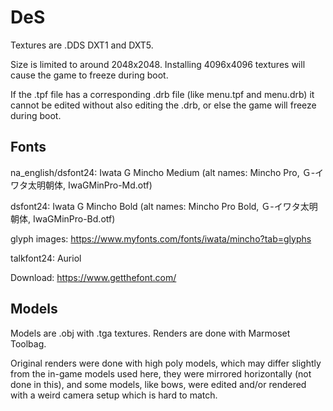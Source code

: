 # DeS
Textures are .DDS DXT1 and DXT5.

Size is limited to around 2048x2048. Installing 4096x4096 textures will cause the game to freeze during boot.

If the .tpf file has a corresponding .drb file (like menu.tpf and menu.drb) it cannot be edited without also editing the .drb, or else the game will freeze during boot.

## Fonts
na_english/dsfont24: Iwata G Mincho Medium (alt names: Mincho Pro, Ｇ-イワタ太明朝体, IwaGMinPro-Md.otf)

dsfont24: Iwata G Mincho Bold (alt names: Mincho Pro Bold, Ｇ-イワタ太明朝体, IwaGMinPro-Bd.otf)

glyph images: https://www.myfonts.com/fonts/iwata/mincho?tab=glyphs


talkfont24: Auriol

Download: https://www.getthefont.com/

## Models
Models are .obj with .tga textures. Renders are done with Marmoset Toolbag.

Original renders were done with high poly models, which may differ slightly from the in-game models used here, they were mirrored horizontally (not done in this), and some models, like bows, were edited and/or rendered with a weird camera setup which is hard to match.